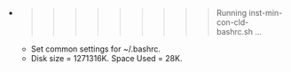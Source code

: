 * >>>>>>>>> Running inst-min-con-cld-bashrc.sh ...
  * Set common settings for ~/.bashrc.
  * Disk size = 1271316K. Space Used = 28K.
